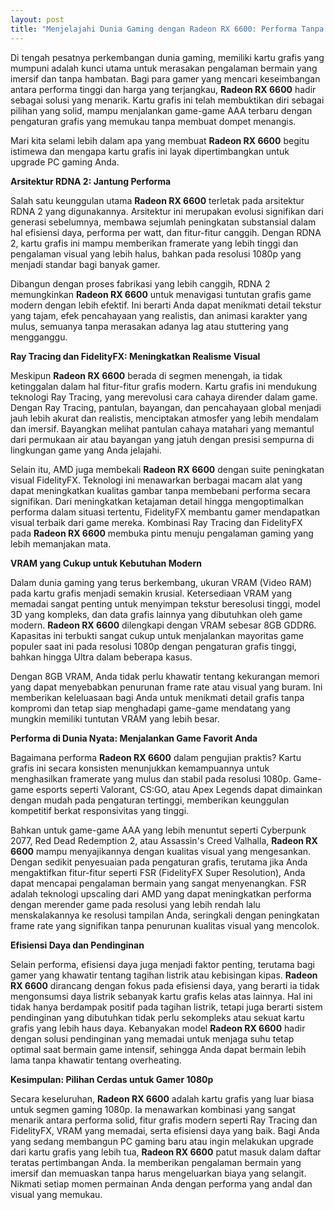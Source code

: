 ```yaml
---
layout: post
title: "Menjelajahi Dunia Gaming dengan Radeon RX 6600: Performa Tanpa Kompromi"
---
```


Di tengah pesatnya perkembangan dunia gaming, memiliki kartu grafis yang mumpuni adalah kunci utama untuk merasakan pengalaman bermain yang imersif dan tanpa hambatan. Bagi para gamer yang mencari keseimbangan antara performa tinggi dan harga yang terjangkau, **Radeon RX 6600** hadir sebagai solusi yang menarik. Kartu grafis ini telah membuktikan diri sebagai pilihan yang solid, mampu menjalankan game-game AAA terbaru dengan pengaturan grafis yang memukau tanpa membuat dompet menangis.

Mari kita selami lebih dalam apa yang membuat **Radeon RX 6600** begitu istimewa dan mengapa kartu grafis ini layak dipertimbangkan untuk upgrade PC gaming Anda.

**Arsitektur RDNA 2: Jantung Performa**

Salah satu keunggulan utama **Radeon RX 6600** terletak pada arsitektur RDNA 2 yang digunakannya. Arsitektur ini merupakan evolusi signifikan dari generasi sebelumnya, membawa sejumlah peningkatan substansial dalam hal efisiensi daya, performa per watt, dan fitur-fitur canggih. Dengan RDNA 2, kartu grafis ini mampu memberikan framerate yang lebih tinggi dan pengalaman visual yang lebih halus, bahkan pada resolusi 1080p yang menjadi standar bagi banyak gamer.

Dibangun dengan proses fabrikasi yang lebih canggih, RDNA 2 memungkinkan **Radeon RX 6600** untuk menavigasi tuntutan grafis game modern dengan lebih efektif. Ini berarti Anda dapat menikmati detail tekstur yang tajam, efek pencahayaan yang realistis, dan animasi karakter yang mulus, semuanya tanpa merasakan adanya lag atau stuttering yang mengganggu.

**Ray Tracing dan FidelityFX: Meningkatkan Realisme Visual**

Meskipun **Radeon RX 6600** berada di segmen menengah, ia tidak ketinggalan dalam hal fitur-fitur grafis modern. Kartu grafis ini mendukung teknologi Ray Tracing, yang merevolusi cara cahaya dirender dalam game. Dengan Ray Tracing, pantulan, bayangan, dan pencahayaan global menjadi jauh lebih akurat dan realistis, menciptakan atmosfer yang lebih mendalam dan imersif. Bayangkan melihat pantulan cahaya matahari yang memantul dari permukaan air atau bayangan yang jatuh dengan presisi sempurna di lingkungan game yang Anda jelajahi.

Selain itu, AMD juga membekali **Radeon RX 6600** dengan suite peningkatan visual FidelityFX. Teknologi ini menawarkan berbagai macam alat yang dapat meningkatkan kualitas gambar tanpa membebani performa secara signifikan. Dari meningkatkan ketajaman detail hingga mengoptimalkan performa dalam situasi tertentu, FidelityFX membantu gamer mendapatkan visual terbaik dari game mereka. Kombinasi Ray Tracing dan FidelityFX pada **Radeon RX 6600** membuka pintu menuju pengalaman gaming yang lebih memanjakan mata.

**VRAM yang Cukup untuk Kebutuhan Modern**

Dalam dunia gaming yang terus berkembang, ukuran VRAM (Video RAM) pada kartu grafis menjadi semakin krusial. Ketersediaan VRAM yang memadai sangat penting untuk menyimpan tekstur beresolusi tinggi, model 3D yang kompleks, dan data grafis lainnya yang dibutuhkan oleh game modern. **Radeon RX 6600** dilengkapi dengan VRAM sebesar 8GB GDDR6. Kapasitas ini terbukti sangat cukup untuk menjalankan mayoritas game populer saat ini pada resolusi 1080p dengan pengaturan grafis tinggi, bahkan hingga Ultra dalam beberapa kasus.

Dengan 8GB VRAM, Anda tidak perlu khawatir tentang kekurangan memori yang dapat menyebabkan penurunan frame rate atau visual yang buram. Ini memberikan keleluasaan bagi Anda untuk menikmati detail grafis tanpa kompromi dan tetap siap menghadapi game-game mendatang yang mungkin memiliki tuntutan VRAM yang lebih besar.

**Performa di Dunia Nyata: Menjalankan Game Favorit Anda**

Bagaimana performa **Radeon RX 6600** dalam pengujian praktis? Kartu grafis ini secara konsisten menunjukkan kemampuannya untuk menghasilkan framerate yang mulus dan stabil pada resolusi 1080p. Game-game esports seperti Valorant, CS:GO, atau Apex Legends dapat dimainkan dengan mudah pada pengaturan tertinggi, memberikan keunggulan kompetitif berkat responsivitas yang tinggi.

Bahkan untuk game-game AAA yang lebih menuntut seperti Cyberpunk 2077, Red Dead Redemption 2, atau Assassin's Creed Valhalla, **Radeon RX 6600** mampu menyajikannya dengan kualitas visual yang mengesankan. Dengan sedikit penyesuaian pada pengaturan grafis, terutama jika Anda mengaktifkan fitur-fitur seperti FSR (FidelityFX Super Resolution), Anda dapat mencapai pengalaman bermain yang sangat menyenangkan. FSR adalah teknologi upscaling dari AMD yang dapat meningkatkan performa dengan merender game pada resolusi yang lebih rendah lalu menskalakannya ke resolusi tampilan Anda, seringkali dengan peningkatan frame rate yang signifikan tanpa penurunan kualitas visual yang mencolok.

**Efisiensi Daya dan Pendinginan**

Selain performa, efisiensi daya juga menjadi faktor penting, terutama bagi gamer yang khawatir tentang tagihan listrik atau kebisingan kipas. **Radeon RX 6600** dirancang dengan fokus pada efisiensi daya, yang berarti ia tidak mengonsumsi daya listrik sebanyak kartu grafis kelas atas lainnya. Hal ini tidak hanya berdampak positif pada tagihan listrik, tetapi juga berarti sistem pendinginan yang dibutuhkan tidak perlu sekompleks atau sekuat kartu grafis yang lebih haus daya. Kebanyakan model **Radeon RX 6600** hadir dengan solusi pendinginan yang memadai untuk menjaga suhu tetap optimal saat bermain game intensif, sehingga Anda dapat bermain lebih lama tanpa khawatir tentang overheating.

**Kesimpulan: Pilihan Cerdas untuk Gamer 1080p**

Secara keseluruhan, **Radeon RX 6600** adalah kartu grafis yang luar biasa untuk segmen gaming 1080p. Ia menawarkan kombinasi yang sangat menarik antara performa solid, fitur grafis modern seperti Ray Tracing dan FidelityFX, VRAM yang memadai, serta efisiensi daya yang baik. Bagi Anda yang sedang membangun PC gaming baru atau ingin melakukan upgrade dari kartu grafis yang lebih tua, **Radeon RX 6600** patut masuk dalam daftar teratas pertimbangan Anda. Ia memberikan pengalaman bermain yang imersif dan memuaskan tanpa harus mengeluarkan biaya yang selangit. Nikmati setiap momen permainan Anda dengan performa yang andal dan visual yang memukau.
